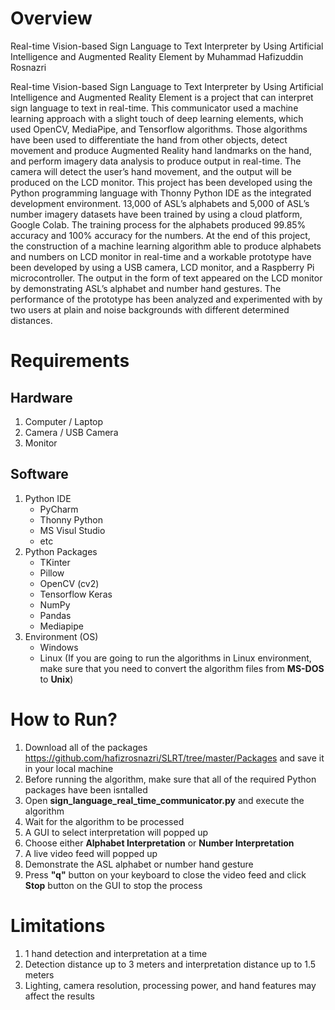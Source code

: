 # Overview
Real-time Vision-based Sign Language to Text Interpreter by Using Artificial Intelligence and Augmented Reality Element by Muhammad Hafizuddin Rosnazri

Real-time Vision-based Sign Language to Text Interpreter by Using Artificial Intelligence and Augmented Reality Element is a project that can interpret sign language to text in real-time. This communicator used a machine learning approach with a slight touch of deep learning elements, which used OpenCV, MediaPipe, and Tensorflow algorithms. Those algorithms have been used to differentiate the hand from other objects, detect movement and produce Augmented Reality hand landmarks on the hand, and perform imagery data analysis to produce output in real-time. The camera will detect the user’s hand movement, and the output will be produced on the LCD monitor. This project has been developed using the Python programming language with Thonny Python IDE as the integrated development environment. 13,000 of ASL’s alphabets and 5,000 of ASL’s number imagery datasets have been trained by using a cloud platform, Google Colab. The training process for the alphabets produced 99.85% accuracy and 100% accuracy for the numbers. At the end of this project, the construction of a machine learning algorithm able to produce alphabets and numbers on LCD monitor in real-time and a workable prototype have been developed by using a USB camera, LCD monitor, and a Raspberry Pi microcontroller. The output in the form of text appeared on the LCD monitor by demonstrating ASL’s alphabet and number hand gestures. The performance of the prototype has been analyzed and experimented with by two users at plain and noise backgrounds with different determined distances. 

# Requirements
## Hardware
1) Computer / Laptop
2) Camera / USB Camera
3) Monitor
## Software
1) Python IDE
   - PyCharm
   - Thonny Python
   - MS Visul Studio
   - etc
2) Python Packages
   - TKinter
   - Pillow
   - OpenCV (cv2)
   - Tensorflow Keras
   - NumPy
   - Pandas
   - Mediapipe
3) Environment (OS)
   - Windows
   - Linux (If you are going to run the algorithms in Linux environment, make sure that you need to convert the algorithm files from **MS-DOS** to **Unix**)

# How to Run?
1) Download all of the packages https://github.com/hafizrosnazri/SLRT/tree/master/Packages and save it in your local machine
2) Before running the algorithm, make sure that all of the required Python packages have been isntalled
3) Open **sign_language_real_time_communicator.py** and execute the algorithm
4) Wait for the algorithm to be processed
5) A GUI to select interpretation will popped up
6) Choose either **Alphabet Interpretation** or **Number Interpretation**
7) A live video feed will popped up
8) Demonstrate the ASL alphabet or number hand gesture
9) Press **"q"** button on your keyboard to close the video feed and click **Stop** button on the GUI to stop the process

# Limitations
1) 1 hand detection and interpretation at a time
2) Detection distance up to 3 meters and interpretation distance up to 1.5 meters
3) Lighting, camera resolution, processing power, and hand features may affect the results
